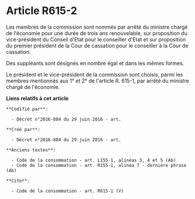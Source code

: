 # Article R615-2

Les membres de la commission sont nommés par arrêté du ministre chargé de l'économie pour une durée de trois ans
renouvelable, sur proposition du vice-président du Conseil d'Etat pour le conseiller d'Etat et sur proposition du premier
président de la Cour de cassation pour le conseiller à la Cour de cassation. 

Des suppléants sont désignés en nombre égal et dans les mêmes formes. 

Le président et le vice-président de la commission sont choisis, parmi les membres mentionnés aux 1° et 2° de l'article R.
615-1, par arrêté du ministre chargé de l'économie.

**Liens relatifs à cet article**

	**Codifié par**:

	  - Décret n°2016-884 du 29 juin 2016 - art.

	**Créé par**:

	  - Décret n°2016-884 du 29 juin 2016 - art.

	**Anciens textes**:

	  - Code de la consommation - art. L155-1, alinéas 3, 4 et 5 (Ab)
	  - Code de la consommation - art. R155-1, alinéa 7 - dernière phrase (Ab)

	**Cite**:

	  - Code de la consommation - art. R615-1 (V)
